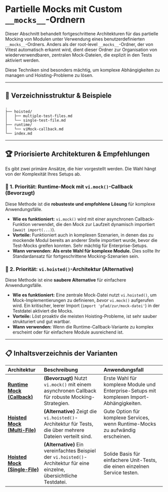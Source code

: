 # Partielle Mocks mit Custom `__mocks__`-Ordnern

Dieser Abschnitt behandelt fortgeschrittene Architekturen für das partielle Mocking von Modulen unter Verwendung eines benutzerdefinierten `__mocks__`-Ordners. Anders als der root-level `__mocks__`-Ordner, der von Vitest automatisch erkannt wird, dient dieser Ordner zur Organisation von wiederverwendbaren, zentralen Mock-Dateien, die explizit in den Tests aktiviert werden.

Diese Techniken sind besonders mächtig, um komplexe Abhängigkeiten zu managen und Hoisting-Probleme zu lösen.

---

## 📁 Verzeichnisstruktur & Beispiele

```
.
├── hoisted/
│   ├── multiple-test-files.md
│   └── single-test-file.md
├── runtime/
│   └── viMock-callback.md
└── index.md
```

---

## 🏆 Priorisierte Architekturen & Empfehlungen

Es gibt zwei primäre Ansätze, die hier vorgestellt werden. Die Wahl hängt von der Komplexität Ihres Setups ab.

### 🥇 1. Priorität: Runtime-Mock mit `vi.mock()`-Callback (Bevorzugt)
Diese Methode ist die **robusteste und empfohlene Lösung** für komplexe Anwendungsfälle.

-   **Wie es funktioniert:** `vi.mock()` wird mit einer asynchronen Callback-Funktion verwendet, die den Mock zur Laufzeit dynamisch importiert (`await import(...)`).
-   **Vorteile:** Funktioniert auch in komplexen Szenarien, in denen das zu mockende Modul bereits an anderer Stelle importiert wurde, bevor die Test-Mocks greifen konnten. Sehr mächtig für Enterprise-Setups.
-   **Wann verwenden:** **Als erste Wahl für komplexe Module.** Dies sollte Ihr Standardansatz für fortgeschrittene Mocking-Szenarien sein.

### 🥈 2. Priorität: `vi.hoisted()`-Architektur (Alternative)
Diese Methode ist eine **saubere Alternative** für einfachere Anwendungsfälle.

-   **Wie es funktioniert:** Eine zentrale Mock-Datei nutzt `vi.hoisted()`, um Mock-Implementierungen zu definieren, *bevor* `vi.mock()` aufgerufen wird. Ein kritischer, leerer Import (`import 'pfad/zur/mock-datei'`) in der Testdatei aktiviert die Mocks.
-   **Vorteile:** Löst proaktiv die meisten Hoisting-Probleme, ist sehr sauber strukturiert und gut wartbar.
-   **Wann verwenden:** Wenn die Runtime-Callback-Variante zu komplex erscheint oder für einfachere Module ausreichend ist.

---

## 📋 Inhaltsverzeichnis der Varianten

| Architektur | Beschreibung | Anwendungsfall |
| :--- | :--- | :--- |
| [**Runtime Mock (Callback)**](./runtime/viMock-callback.md) | **(Bevorzugt)** Nutzt `vi.mock()` mit einem asynchronen Callback für robuste Mocking-Strategien. | Erste Wahl für komplexe Module und Enterprise-Setups mit komplexen Import-Abhängigkeiten. |
| [**Hoisted Mock (Multi-File)**](./hoisted/multiple-test-files.md) | **(Alternative)** Zeigt die `vi.hoisted()`-Architektur für Tests, die über mehrere Dateien verteilt sind. | Gute Option für komplexe Services, wenn Runtime-Mocks zu aufwändig erscheinen. |
| [**Hoisted Mock (Single-File)**](./hoisted/single-test-file.md) | **(Alternative)** Ein vereinfachtes Beispiel der `vi.hoisted()`-Architektur für eine einzelne, übersichtliche Testdatei. | Solide Basis für einfachere Unit-Tests, die einen einzelnen Service testen. |
